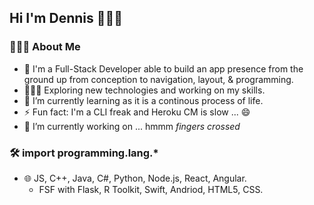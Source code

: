 ## Hi I'm Dennis 👨🏻‍💻

### 👨🏻‍💻  About Me
- 👨   I'm a Full-Stack Developer able to build an app presence from the ground up from conception to navigation, layout, & programming. 
- 👨🏻‍💻   Exploring new technologies and working on my skills.
- 🌱   I’m currently learning as it is a continous process of life.
- ⚡    Fun fact: I'm a CLI freak and Heroku CM is slow ... 😄
- 🔭   I’m currently working on ... hmmm  *fingers crossed*

### 🛠  import programming.lang.*
- 🌐   JS, C++, Java, C#, Python, Node.js, React, Angular.     
    - FSF with Flask, R Toolkit, Swift, Andriod, HTML5, CSS. 


<!--
**Dennis-The14th-web/Dennis-The14th-web** is a ✨ _special_ ✨ repository because its `README.md` (this file) appears on your GitHub profile.

Here are some ideas to get you started:

- 🔭 I’m currently working on ...
- 🌱 I’m currently learning ...
- 👯 I’m looking to collaborate on ...
- 🤔 I’m looking for help with ...
- 💬 Ask me about ...
- 📫 How to reach me: ...
- 😄 Pronouns: ...
- ⚡ Fun fact: ...
-->
